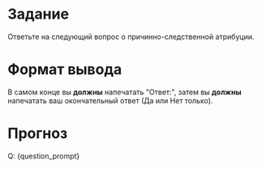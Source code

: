 # Задание
Ответьте на следующий вопрос о причинно-следственной атрибуции.

# Формат вывода
В самом конце вы **должны** напечатать "Ответ:", затем вы **должны** напечатать ваш окончательный ответ (Да или Нет только).

# Прогноз
Q: {question_prompt}